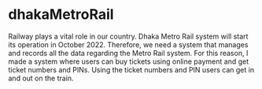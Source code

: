 # dhakaMetroRail
Railway plays a vital role in our country. Dhaka Metro Rail system will start its operation in October 2022. Therefore, we need a system that manages and records all the data regarding the Metro Rail system. For this reason, I made a system where users can buy tickets using online payment and get ticket numbers and PINs. Using the ticket numbers and PIN users can get in and out on the train.
